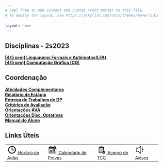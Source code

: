 ```yaml
---
# Feel free to add content and custom Front Matter to this file.
# To modify the layout, see https://jekyllrb.com/docs/themes/#overriding-theme-defaults

layout: home
---
```


<h2>Disciplinas - 2s2023</h2>

<!--<a href="lfa"><b>[4/5 sem] Linguagens Formais e Autômatos (LFA)</b></a><br>
<a href="so"><b>[4/5 sem] Sistemas Operacionais (SO)</b></a><br>
<a href="tc1"><b>[6/7 sem] Trabalhos de Conclusão de Curso I (TC1)</b></a><br>-->
<!-- <a href="daw"><b>[8 sem] Desenvolvimento em Ambiente Web (DAW)</b></a><br> 
<a href="atc"><b>[5/6 sem] Aspectos Teóricos da Computação (ATC)</b></a><br>
<a href="aa"><b>[6/7 sem] Análise de Algoritmos (AA)</b></a><br>-->
<a href="lfa"><b>[4/5 sem] Linguagens Formais e Autômatos(LFA)</b></a><br>
<a href="cg"><b>[4/5 sem] Computação Gráfica (CG)</b></a><br>


<!-- 
<h2>Projetos de Extensão</h2>
<a href="extensao"><b>[1/2 sem] Entregas</b></a><br> -->

<h2>Coordenação</h2>

<a href="ac"><b>Atividades Complementares</b></a><br>
<a href="estagio"><b>Relatório de Estágio</b></a><br>
<a href="dps"><b>Entrega de Trabalhos de DP</b></a><br>
<a href="docs/criterios2s23.pdf" target="_blank"><b>Critérios de Avaliação</b></a><br>
<a href="docs/avaorientacoes.pdf" target="_blank"><b>Orientações AVA</b></a><br>
<a href="docs/optorientacoes.pdf" target="_blank"><b>Orientações Disc. Optativas</b></a><br>
<a href="docs/UNIPCalendTrad2023 9.8.23 V7-1.pdf" target="_blank"><b>Manual do Aluno</b></a><br>

<h2>Links Úteis</h2>

<table>
	<tr><td>
		<a href="horarios"><img src='images/ico-horario.png' height='30'> Horário de Aulas</a>
	</td><td>
		<a href="provas"><img src='images/ico-calend.png' height='30'> Calendário de Provas</a>
	</td><td>
		<a href="acervo"><img src='images/ico-tcc.png' height='30'> Acervo de TCC</a>
	</td><td>
		<a href="news"><img src='images/ico-news.png' height='30'> Avisos</a>		
	</td></tr>
</table>

<!-- <h2>Portfolio</h2>
<a href="projetos"><b>Projetos desenvolvidos</b></a> -->